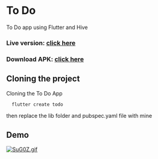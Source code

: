 
# To Do

To Do app using Flutter and Hive

### Live version: [click here](https://musabnawab.github.io/ToDo_flutter/)

### Download APK: [click here](https://github.com/MusabNawab/ToDo_flutter/tree/main/apk)

## Cloning the project


Cloning the To Do App 

```bash
  flutter create todo
```
then replace the lib folder and pubspec.yaml file with mine


## Demo

[![SuG0Z.gif](https://s11.gifyu.com/images/SuG0Z.gif)](https://gifyu.com/image/SuG0Z)



